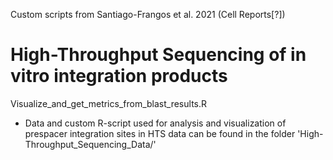 Custom scripts from Santiago-Frangos et al. 2021 (Cell Reports[?])

# High-Throughput Sequencing of in vitro integration products
Visualize_and_get_metrics_from_blast_results.R
* Data and custom R-script used for analysis and visualization of prespacer integration sites in HTS data can be found in the folder 'High-Throughput_Sequencing_Data/'
